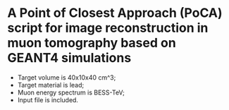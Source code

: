 # A Point of Closest Approach (PoCA) script for image reconstruction in muon tomography based on GEANT4 simulations
- Target volume is 40x10x40 cm^3;
- Target material is lead;
- Muon energy spectrum is BESS-TeV;
- Input file is included.
